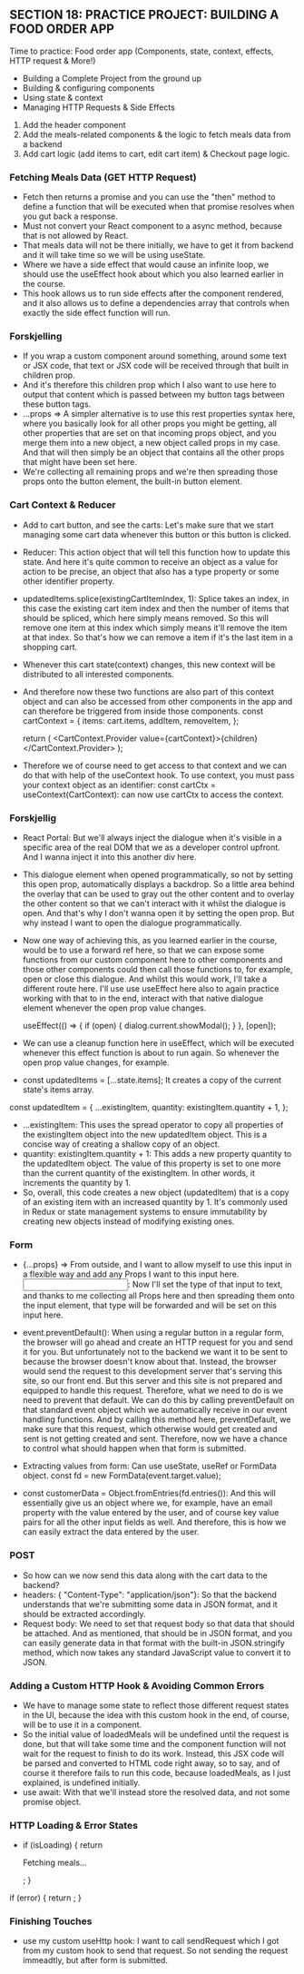 ## SECTION 18: PRACTICE PROJECT: BUILDING A FOOD ORDER APP

Time to practice: Food order app (Components, state, context, effects, HTTP request & More!)

- Building a Complete Project from the ground up
- Building & configuring components
- Using state & context
- Managing HTTP Requests & Side Effects

1. Add the header component
2. Add the meals-related components & the logic to fetch meals data from a backend
3. Add cart logic (add items to cart, edit cart item) & Checkout page logic.

### Fetching Meals Data (GET HTTP Request)

- Fetch then returns a promise and you can use the "then" method to define a function that will be executed when that promise resolves when you gut back a response.
- Must not convert your React component to a async method, because that is not allowed by React.
- That meals data will not be there initially, we have to get it from backend and it will take time so we will be using useState.
- Where we have a side effect that would cause an infinite loop, we should use the useEffect hook about which you also learned earlier in the course.
- This hook allows us to run side effects after the component rendered, and it also allows us to define a dependencies array that controls when exactly the side effect function will run.

### Forskjelling

- If you wrap a custom component around something, around some text or JSX code, that text or JSX code will be received through that built in children prop.
- And it's therefore this children prop which I also want to use here to output that content which is passed between my button tags between these button tags.
- ...props => A simpler alternative is to use this rest properties syntax here, where you basically look for all other props you might be getting, all other properties that are set on that incoming props object, and you merge them into a new object, a new object called props in my case. And that will then simply be an object that contains all the other props that might have been set here.
- We're collecting all remaining props and we're then spreading those props onto the button element, the built-in button element.

### Cart Context & Reducer

- Add to cart button, and see the carts: Let's make sure that we start managing some cart data whenever this button or this button is clicked.
- Reducer: This action object that will tell this function how to update this state. And here it's quite common to receive an object as a value for action to be precise, an object that also has a type property or some other identifier property.
- updatedItems.splice(existingCartItemIndex, 1): Splice takes an index, in this case the existing cart item index and then the number of items that should be spliced, which here simply means removed. So this will remove one item at this index which simply means it'll remove the item at that index. So that's how we can remove a item if it's the last item in a shopping cart.
- Whenever this cart state(context) changes, this new context will be distributed to all interested components.
- And therefore now these two functions are also part of this context object and can also be accessed from other components in the app and can therefore be triggered from inside those components.
  const cartContext = {
  items: cart.items,
  addItem,
  removeItem,
  };

  return (
  <CartContext.Provider value={cartContext}>{children}</CartContext.Provider>
  );

- Therefore we of course need to get access to that context and we can do that with help of the useContext hook. To use context, you must pass your context object as an identifier: const cartCtx = useContext(CartContext): can now use cartCtx to access the context.

### Forskjellig

- React Portal: But we'll always inject the dialogue when it's visible in a specific area of the real DOM that we as a developer control upfront. And I wanna inject it into this another div here.
- This dialogue element when opened programmatically, so not by setting this open prop, automatically displays a backdrop. So a little area behind the overlay that can be used to gray out the other content and to overlay the other content so that we can't interact with it whilst the dialogue is open. And that's why I don't wanna open it by setting the open prop. But why instead I want to open the dialogue programmatically.
- Now one way of achieving this, as you learned earlier in the course, would be to use a forward ref here, so that we can expose some functions from our custom component here to other components and those other components could then call those functions to, for example, open or close this dialogue. And whilst this would work, I'll take a different route here. I'll use use useEffect here also to again practice working with that to in the end, interact with that native dialogue element whenever the open prop value changes.

  useEffect(() => {
  if (open) {
  dialog.current.showModal();
  }
  }, [open]);

- We can use a cleanup function here in useEffect, which will be executed whenever this effect function is about to run again. So whenever the open prop value changes, for example.
- const updatedItems = [...state.items];
  It creates a copy of the current state's items array.

const updatedItem = {
...existingItem,
quantity: existingItem.quantity + 1,
};

- ...existingItem: This uses the spread operator to copy all properties of the existingItem object into the new updatedItem object. This is a concise way of creating a shallow copy of an object.
- quantity: existingItem.quantity + 1: This adds a new property quantity to the updatedItem object. The value of this property is set to one more than the current quantity of the existingItem. In other words, it increments the quantity by 1.
- So, overall, this code creates a new object (updatedItem) that is a copy of an existing item with an increased quantity by 1. It's commonly used in Redux or state management systems to ensure immutability by creating new objects instead of modifying existing ones.

### Form

- {...props} => From outside, and I want to allow myself to use this input in a flexible way and add any Props I want to this input here.
  <Input label="Full Name" type="text" />: Now I'll set the type of that input to text, and thanks to me collecting all Props here and then spreading them onto the input element, that type will be forwarded and will be set on this input here.

- event.preventDefault(): When using a regular button in a regular form, the browser will go ahead and create an HTTP request for you and send it for you. But unfortunately not to the backend we want it to be sent to because the browser doesn't know about that. Instead, the browser would send the request to this development server that's serving this site, so our front end. But this server and this site is not prepared and equipped to handle this request. Therefore, what we need to do is we need to prevent that default. We can do this by calling preventDefault on that standard event object which we automatically receive in our event handling functions. And by calling this method here, preventDefault, we make sure that this request, which otherwise would get created and sent is not getting created and sent. Therefore, now we have a chance to control what should happen when that form is submitted.
- Extracting values from form: Can use useState, useRef or FormData object.
  const fd = new FormData(event.target.value);
- const customerData = Object.fromEntries(fd.entries()): And this will essentially give us an object where we, for example, have an email property with the value entered by the user, and of course key value pairs for all the other input fields as well. And therefore, this is how we can easily extract the data entered by the user.

### POST

- So how can we now send this data along with the cart data to the backend?
- headers: { "Content-Type": "application/json"}: So that the backend understands that we're submitting some data in JSON format, and it should be extracted accordingly.
- Request body: We need to set that request body so that data that should be attached. And as mentioned, that should be in JSON format, and you can easily generate data in that format with the built-in JSON.stringify method, which now takes any standard JavaScript value to convert it to JSON.

### Adding a Custom HTTP Hook & Avoiding Common Errors

- We have to manage some state to reflect those different request states in the UI, because the idea with this custom hook in the end, of course, will be to use it in a component.
- So the initial value of loadedMeals will be undefined until the request is done, but that will take some time and the component function will not wait for the request to finish to do its work. Instead, this JSX code will be parsed and converted to HTML code right away, so to say, and of course it therefore fails to run this code, because loadedMeals, as I just explained, is undefined initially.
- use await: With that we'll instead store the resolved data, and not some promise object.

### HTTP Loading & Error States

- if (isLoading) {
  return <p className="center">Fetching meals...</p>;
  }

if (error) {
return <Error title="Failed to fetch meals" message={error} />;
}

### Finishing Touches

- use my custom useHttp hook: I want to call sendRequest which I got from my custom hook to send that request. So not sending the request immeadtly, but after form is submitted.
